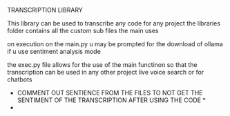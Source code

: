 TRANSCRIPTION LIBRARY

This library can be used to transcribe any code for any project
the libraries folder contains all the custom sub files the main uses

on execution on the main.py u may be prompted for the download of ollama if u use sentiment analysis mode

the exec.py file allows for the use of the main functinon so that the transcription can be used in any other project live voice search or for chatbots

* COMMENT OUT SENTIENCE FROM THE FILES TO NOT GET THE SENTIMENT OF THE TRANSCRIPTION AFTER USING THE CODE  *
* 
